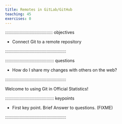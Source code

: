 ```yaml
---
title: Remotes in GitLab/GitHub
teaching: 45
exercises: 0
---
```


::::::::::::::::::::::::::::::::::::::: objectives

- Connect Git to a remote repository

::::::::::::::::::::::::::::::::::::::::::::::::::

:::::::::::::::::::::::::::::::::::::::: questions

- How do I share my changes with others on the web?

::::::::::::::::::::::::::::::::::::::::::::::::::

Welcome to using Git in Official Statistics!



:::::::::::::::::::::::::::::::::::::::: keypoints

- First key point. Brief Answer to questions. (FIXME)

::::::::::::::::::::::::::::::::::::::::::::::::::


